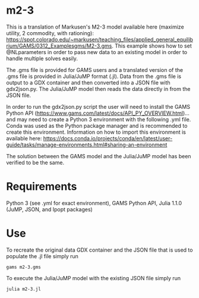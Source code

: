 # m2-3

This is a translation of Markusen's M2-3 model available here (maximize utility, 2 commodity, with rationing): https://spot.colorado.edu/~markusen/teaching_files/applied_general_equilibrium/GAMS/0312_Examplesgms/M2-3.gms.  This example shows how to set @NLparameters in order to pass new data to an existing model in order to handle multiple solves easily.

The .gms file is provided for GAMS users and a translated version of the .gms file is provided in Julia/JuMP format (.jl).  Data from the .gms file is output to a GDX container and then converted into a JSON file with gdx2json.py.  The Julia/JuMP model then reads the data directly in from the JSON file.

In order to run the gdx2json.py script the user will need to install the GAMS Python API (https://www.gams.com/latest/docs/API_PY_OVERVIEW.html)... and may need to create a Python 3 environment with the following .yml file.  Conda was used as the Python package manager and is recommended to create this environment.  Information on how to import this environment is available here: https://docs.conda.io/projects/conda/en/latest/user-guide/tasks/manage-environments.html#sharing-an-environment

The solution between the GAMS model and the Julia/JuMP model has been verified to be the same.


# Requirements
Python 3 (see .yml for exact environment), GAMS Python API, Julia 1.1.0 (JuMP, JSON, and Ipopt packages)


# Use
To recreate the original data GDX container and the JSON file that is used to populate the .jl file simply run
```
gams m2-3.gms
```

To execute the Julia/JuMP model with the existing JSON file simply run
```
julia m2-3.jl
```
